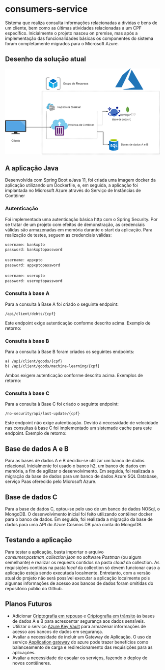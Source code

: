 # consumers-service
Sistema que realiza consulta informações relacionadas a dívidas e bens de um cliente, bem como as últimas atividades relacionadas a um CPF específico.
Inicialmente o projeto nasceu on premise, mas após a implementação das funcionalidades básicas os componentes do sistema foram completamente migrados para o Microsoft Azure.

## Desenho da solução atual
![alt text](https://github.com/igorgonribs/consumers-service/blob/main/desenho_solucao.png?raw=true)

## A aplicação Java
Desenvolvida com Spring Boot eJava 11, foi criada uma imagem docker da aplicação utilizando um Dockerfile, e, em seguida, a aplicação foi implantada no Microsoft Azure através do Serviço de Instâncias de Contêiner

### Autenticação
Foi implementada uma autenticação básica http com o Spring Security. Por se tratar de um projeto com efeitos de demonstração, as credenciais válidas são armazenadas em memória durante o start da aplicação.
Para realização de testes, seguem as credenciais válidas:

```bash
username: bankxpto
password: bankxptopassword

username: appxpto
password: appxptopassword

username: userxpto
password: userxptopassword
```

### Consulta à base A
Para a consulta à Base A foi criado o seguinte endpoint:
```
/api/client/debts/{cpf}
```
Este endpoint exige autenticação conforme descrito acima.
Exemplo de retorno:

### Consulta à base B
Para a consulta à Base B foram criados os seguintes endpoints:
```
a) /api/client/goods/{cpf}
b) /api/client/goods/machine-learning/{cpf}
```
Ambos exigem autenticação conforme descrito acima.
Exemplos de retorno:

### Consulta à base C
Para a consulta à Base C foi criado o seguinte endpoint:
```
/no-security/api/last-update/{cpf}
```
Este endpoint não exige autenticação. Devido à necessidade de velocidade nas consultas à base C foi implementado um sistemade cache para este endpoint.
Exemplo de retorno:

## Base de dados A e B
Para as bases de dados A e B decidiu-se utilizar um banco de dados relacional. Inicialmente foi usado o banco h2, um banco de dados em memória, a fim de agilizar o desenvolvimento.
Em seguida, foi realizada a migração da base de dados para um banco de dados Azure SQL Database, serviço Paas oferecido pelo Microsoft Azure.

## Base de dados C
Para a base de dados C, optou-se pelo uso de um banco de dados NOSql, o MongoDB. O desenvolvimento inicial foi feito utilizando contêiner docker para o banco de dados.
Em seguida, foi realizada a migração da base de dados para uma API do Azure Cosmos DB para conta do MongoDB.

## Testando a aplicação
Para testar a aplicação, basta importar o arquivo *consumer.postman_collection.json* no software *Postman* (ou algum semelhante) e realizar os requests contidos na pasta *cloud* da collection.
As requisições contidas na pasta *local* da collection só devem funcionar caso a aplicação esteja sendo executada localmente.
Entretanto, com a versão atual do projeto não será possível executar a aplicação localmente pois algumas informações de acesso aos bancos de dados foram omitidas do repositório públio do Github.

## Planos Futuros
* Adicionar [Criptografia em repouso](https://docs.microsoft.com/pt-br/azure/security/fundamentals/encryption-atrest) e [Criptografia em trânsito](https://docs.microsoft.com/pt-br/compliance/assurance/assurance-encryption-in-transit) às bases de dados A e B para acrescentar segurança aos dados sensíveis.
* Utilizar o serviço [Azure Key Vault](https://docs.microsoft.com/pt-br/azure/key-vault/general/basic-concepts) para armazenar informações de acesso aos bancos de dados em segurança.
* Avaliar a necessidade de incluir um Gateway de Aplicação. O uso de serviço [Application gateway](https://docs.microsoft.com/pt-br/azure/application-gateway/overview) do azure pode trazer benefícios como balanceamento de carga e redirecionamento das requisições para as aplicações.
* Avaliar a necessidade de escalar os serviços, fazendo o deploy de novos contêineres.
